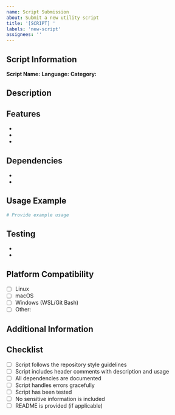 ```yaml
---
name: Script Submission
about: Submit a new utility script
title: '[SCRIPT] '
labels: 'new-script'
assignees: ''
---
```


## Script Information

**Script Name:** 
**Language:** <!-- Bash, Python, JavaScript, etc. -->
**Category:** <!-- bash, python, javascript, automation, system, network, data, misc -->

## Description

<!-- Provide a clear description of what the script does -->

## Features

<!-- List the main features and capabilities of the script -->

- 
- 
- 

## Dependencies

<!-- List any dependencies or prerequisites -->

- 
- 

## Usage Example

```bash
# Provide example usage
```

## Testing

<!-- Describe how you tested the script -->

- 
- 

## Platform Compatibility

- [ ] Linux
- [ ] macOS
- [ ] Windows (WSL/Git Bash)
- [ ] Other: 

## Additional Information

<!-- Any additional context, screenshots, or information -->

## Checklist

- [ ] Script follows the repository style guidelines
- [ ] Script includes header comments with description and usage
- [ ] All dependencies are documented
- [ ] Script handles errors gracefully
- [ ] Script has been tested
- [ ] No sensitive information is included
- [ ] README is provided (if applicable)
